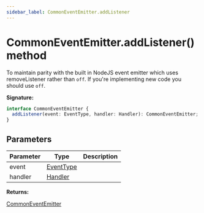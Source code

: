 ```yaml
---
sidebar_label: CommonEventEmitter.addListener
---
```


# CommonEventEmitter.addListener() method

To maintain parity with the built in NodeJS event emitter which uses
removeListener rather than `off`. If you're implementing new code you should use
`off`.

**Signature:**

```typescript
interface CommonEventEmitter {
  addListener(event: EventType, handler: Handler): CommonEventEmitter;
}
```

## Parameters

| Parameter | Type                                  | Description |
| --------- | ------------------------------------- | ----------- |
| event     | [EventType](./puppeteer.eventtype.md) |             |
| handler   | [Handler](./puppeteer.handler.md)     |             |

**Returns:**

[CommonEventEmitter](./puppeteer.commoneventemitter.md)
